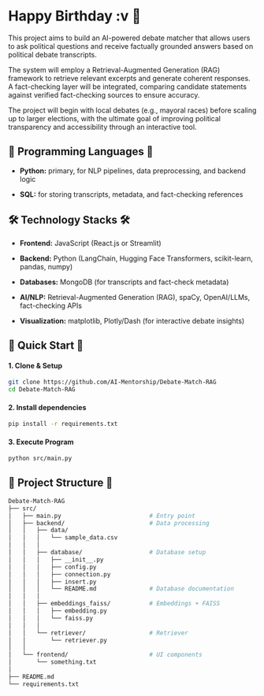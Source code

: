 # **Happy Birthday :v 🫶**

This project aims to build an AI-powered debate matcher that allows users to ask political questions and receive factually grounded answers based on political debate transcripts.

The system will employ a Retrieval-Augmented Generation (RAG) framework to retrieve relevant excerpts and generate coherent responses. A fact-checking layer will be integrated, comparing candidate statements against verified fact-checking sources to ensure accuracy.

The project will begin with local debates (e.g., mayoral races) before scaling up to larger elections, with the ultimate goal of improving political transparency and accessibility through an interactive tool.

## **🐍 Programming Languages 🐍**

- **Python:** primary, for NLP pipelines, data preprocessing, and backend logic

- **SQL:** for storing transcripts, metadata, and fact-checking references

## **🛠️ Technology Stacks 🛠️**

- **Frontend:** JavaScript (React.js or Streamlit)

- **Backend:** Python (LangChain, Hugging Face Transformers, scikit-learn, pandas, numpy)

- **Databases:** MongoDB (for transcripts and fact-check metadata)

- **AI/NLP:** Retrieval-Augmented Generation (RAG), spaCy, OpenAI/LLMs, fact-checking APIs

- **Visualization:** matplotlib, Plotly/Dash (for interactive debate insights)

## **🚀 Quick Start 🚀**

#### **1. Clone & Setup**

```bash
git clone https://github.com/AI-Mentorship/Debate-Match-RAG
cd Debate-Match-RAG
```

#### **2. Install dependencies**

```bash
pip install -r requirements.txt
```

#### **3. Execute Program**

```bash
python src/main.py
```

## **📁 Project Structure 📁**

```bash
Debate-Match-RAG
├── src/
│   ├── main.py                         # Entry point
│   ├── backend/                        # Data processing
│   │   ├── data/
│   │   │   └── sample_data.csv
│   │   │
│   │   ├── database/                   # Database setup
│   │   │   ├── __init__.py
│   │   │   ├── config.py
│   │   │   ├── connection.py
│   │   │   ├── insert.py
│   │   │   └── README.md               # Database documentation
│   │   │
│   │   ├── embeddings_faiss/           # Embeddings + FAISS
│   │   │   ├── embedding.py
│   │   │   └── faiss.py
│   │   │
│   │   └── retriever/                  # Retriever
│   │       └── retriever.py
│   │
│   └── frontend/                       # UI components
│       └── something.txt
│
├── README.md
└── requirements.txt
```